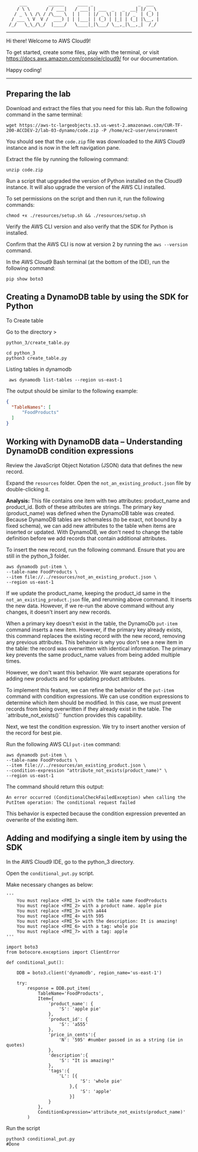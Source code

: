          ___        ______     ____ _                 _  ___  
        / \ \      / / ___|   / ___| | ___  _   _  __| |/ _ \ 
       / _ \ \ /\ / /\___ \  | |   | |/ _ \| | | |/ _` | (_) |
      / ___ \ V  V /  ___) | | |___| | (_) | |_| | (_| |\__, |
     /_/   \_\_/\_/  |____/   \____|_|\___/ \__,_|\__,_|  /_/ 
 ----------------------------------------------------------------- 


Hi there! Welcome to AWS Cloud9!

To get started, create some files, play with the terminal,
or visit https://docs.aws.amazon.com/console/cloud9/ for our documentation.

Happy coding!


----

## Preparing the lab

Download and extract the files that you need for this lab. Run the following command in the same terminal:

```
wget https://aws-tc-largeobjects.s3.us-west-2.amazonaws.com/CUR-TF-200-ACCDEV-2/lab-03-dynamo/code.zip -P /home/ec2-user/environment
```

You should see that the `code.zip` file was downloaded to the AWS Cloud9 instance and is now in the left navigation pane.

Extract the file by running the following command: 

```
unzip code.zip
```

Run a script that upgraded the version of Python installed on the Cloud9 instance. It will also upgrade the version of the AWS CLI installed.

To set permissions on the script and then run it, run the following commands:

```
chmod +x ./resources/setup.sh && ./resources/setup.sh
```

Verify the AWS CLI version and also verify that the SDK for Python is installed.

Confirm that the AWS CLI is now at version 2 by running the `aws --version` command.

In the AWS Cloud9 Bash terminal (at the bottom of the IDE), run the following command:

`pip show boto3`

## Creating a DynamoDB table by using the SDK for Python

To Create table

Go to the directory > 

`python_3/create_table.py`


```cli
cd python_3
python3 create_table.py
```


Listing tables in dynamodb
```cli
 aws dynamodb list-tables --region us-east-1
```

The output should be similar to the following example:

```json
{
  "TableNames": [
      "FoodProducts"
  ]
}
```

## Working with DynamoDB data – Understanding DynamoDB condition expressions


Review the JavaScript Object Notation (JSON) data that defines the new record.

Expand the `resources` folder.
Open the `not_an_existing_product.json` file by double-clicking it.

**Analysis:** This file contains one item with two attributes: product_name and product_id. 
Both of these attributes are strings. The primary key (product_name) was defined when the DynamoDB table was created. 
Because DynamoDB tables are schemaless (to be exact, not bound by a fixed schema), we can add new attributes to the table when items are inserted or updated. 
With DynamoDB, we don't need to change the table definition before we add records that contain additional attributes.

To insert the new record, run the following command. Ensure that you are still in the python_3 folder.

```
aws dynamodb put-item \
--table-name FoodProducts \
--item file://../resources/not_an_existing_product.json \
--region us-east-1

```

If we update the product_name, keeping the product_id same in the `not_an_existing_product.json` file, and rerunning above command. It inserts the new data. However, if we re-run the above command without any changes, it doesn't insert any new records.

When a primary key doesn't exist in the table, the DynamoDb `put-item` command inserts a new item. 
However, if the primary key already exists, this command replaces the existing record with the new record, removing any previous attributes. 
This behavior is why you don't see a new item in the table: the record was overwritten with identical information. The primary key prevents the same product_name values from being added multiple times.

However, we don't want this behavior. We want separate operations for adding new products and for updating product attributes. 

To implement this feature, we can refine the behavior of the `put-item` command with condition expressions. We can use condition expressions to determine which item should be modified. 
In this case, we must prevent records from being overwritten if they already exist in the table. The `attribute_not_exists()`` function provides this capability.

Next, we test the condition expression. We try to insert another version of the record for best pie. 

Run the following AWS CLI `put-item` command:

```
aws dynamodb put-item \
--table-name FoodProducts \
--item file://../resources/an_existing_product.json \
--condition-expression "attribute_not_exists(product_name)" \
--region us-east-1
```

The command should return this output: 

`An error occurred (ConditionalCheckFailedException) when calling the     PutItem operation: The conditional request failed`

This behavior is expected because the condition expression prevented an overwrite of the existing item.


## Adding and modifying a single item by using the SDK

In the AWS Cloud9 IDE, go to the python_3 directory.

Open the `conditional_put.py` script.

Make necessary changes as below:

```python3
'''
    You must replace <FMI_1> with the table name FoodProducts
    You must replace <FMI_2> with a product name. apple pie
    You must replace <FMI_3> with a444
    You must replace <FMI_4> with 595
    You must replace <FMI_5> with the description: It is amazing!
    You must replace <FMI_6> with a tag: whole pie
    You must replace <FMI_7> with a tag: apple
'''

import boto3
from botocore.exceptions import ClientError

def conditional_put():
    
    DDB = boto3.client('dynamodb', region_name='us-east-1')
    
    try:
        response = DDB.put_item(
            TableName='FoodProducts',
            Item={
                'product_name': {
                    'S': 'apple pie'
                },
                'product_id': {
                    'S': 'a555'
                },
                'price_in_cents':{
                    'N': '595' #number passed in as a string (ie in quotes)
                },
                'description':{
                    'S': "It is amazing!"
                },
                'tags':{
                    'L': [{
                            'S': 'whole pie'
                        },{
                            'S': 'apple'
                        }]
                }
            },
            ConditionExpression='attribute_not_exists(product_name)'
        )

```

Run the script

```cli
python3 conditional_put.py
#Done
```

